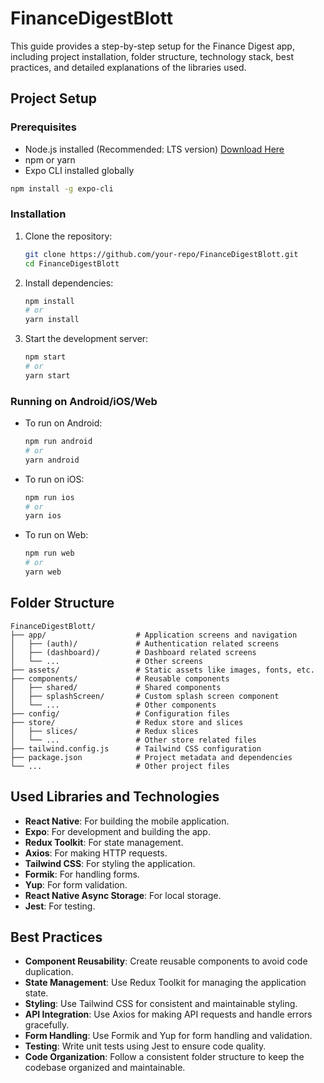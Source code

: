 # FinanceDigestBlott

This guide provides a step-by-step setup for the Finance Digest app, including project installation, folder structure, technology stack, best practices, and detailed explanations of the libraries used.

## Project Setup

### Prerequisites

- Node.js installed (Recommended: LTS version) [Download Here](https://nodejs.org/)
- npm or yarn
- Expo CLI installed globally

```sh
npm install -g expo-cli
```

### Installation

1. Clone the repository:

   ```sh
   git clone https://github.com/your-repo/FinanceDigestBlott.git
   cd FinanceDigestBlott
   ```

2. Install dependencies:

   ```sh
   npm install
   # or
   yarn install
   ```

3. Start the development server:
   ```sh
   npm start
   # or
   yarn start
   ```

### Running on Android/iOS/Web

- To run on Android:

  ```sh
  npm run android
  # or
  yarn android
  ```

- To run on iOS:

  ```sh
  npm run ios
  # or
  yarn ios
  ```

- To run on Web:
  ```sh
  npm run web
  # or
  yarn web
  ```

## Folder Structure

```
FinanceDigestBlott/
├── app/                    # Application screens and navigation
│   ├── (auth)/             # Authentication related screens
│   ├── (dashboard)/        # Dashboard related screens
│   └── ...                 # Other screens
├── assets/                 # Static assets like images, fonts, etc.
├── components/             # Reusable components
│   ├── shared/             # Shared components
│   ├── splashScreen/       # Custom splash screen component
│   └── ...                 # Other components
├── config/                 # Configuration files
├── store/                  # Redux store and slices
│   ├── slices/             # Redux slices
│   └── ...                 # Other store related files
├── tailwind.config.js      # Tailwind CSS configuration
├── package.json            # Project metadata and dependencies
└── ...                     # Other project files
```

## Used Libraries and Technologies

- **React Native**: For building the mobile application.
- **Expo**: For development and building the app.
- **Redux Toolkit**: For state management.
- **Axios**: For making HTTP requests.
- **Tailwind CSS**: For styling the application.
- **Formik**: For handling forms.
- **Yup**: For form validation.
- **React Native Async Storage**: For local storage.
- **Jest**: For testing.

## Best Practices

- **Component Reusability**: Create reusable components to avoid code duplication.
- **State Management**: Use Redux Toolkit for managing the application state.
- **Styling**: Use Tailwind CSS for consistent and maintainable styling.
- **API Integration**: Use Axios for making API requests and handle errors gracefully.
- **Form Handling**: Use Formik and Yup for form handling and validation.
- **Testing**: Write unit tests using Jest to ensure code quality.
- **Code Organization**: Follow a consistent folder structure to keep the codebase organized and maintainable.
